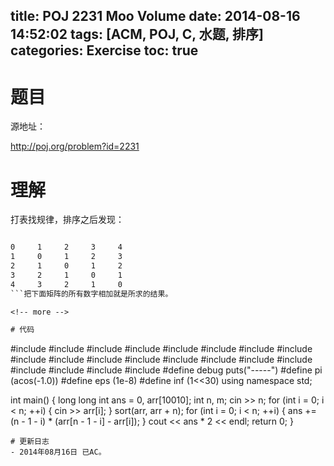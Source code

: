 title: POJ 2231 Moo Volume
date: 2014-08-16 14:52:02
tags: [ACM, POJ, C, 水题, 排序]
categories: Exercise
toc: true
---
# 题目
源地址：

http://poj.org/problem?id=2231

# 理解
打表找规律，排序之后发现：
```1     2     3     4     5  

0     1     2     3     4  
1     0     1     2     3  
2     1     0     1     2  
3     2     1     0     1  
4     3     2     1     0  
```把下面矩阵的所有数字相加就是所求的结果。

<!-- more -->

# 代码
```
#include <cstdio>
#include <cstdlib>
#include <cstring>
#include <cmath>
#include <ctime>
#include <iostream>
#include <algorithm>
#include <string>
#include <vector>
#include <deque>
#include <list>
#include <set>
#include <map>
#include <stack>
#include <queue>
#include <numeric>
#include <iomanip>
#include <bitset>
#include <sstream>
#include <fstream>
#define debug puts("-----")
#define pi (acos(-1.0))
#define eps (1e-8)
#define inf (1<<30)
using namespace std;

int main()
{
    long long int ans = 0, arr[10010];
    int n, m;
    cin >> n;
    for (int i = 0; i < n; ++i)
    {
        cin >> arr[i];
    }
    sort(arr, arr + n);
    for (int i = 0; i < n; ++i)
    {
        ans += (n - 1 - i) * (arr[n - 1 - i] - arr[i]);
    }
    cout << ans * 2 << endl;
    return 0;
}
```
# 更新日志
- 2014年08月16日 已AC。